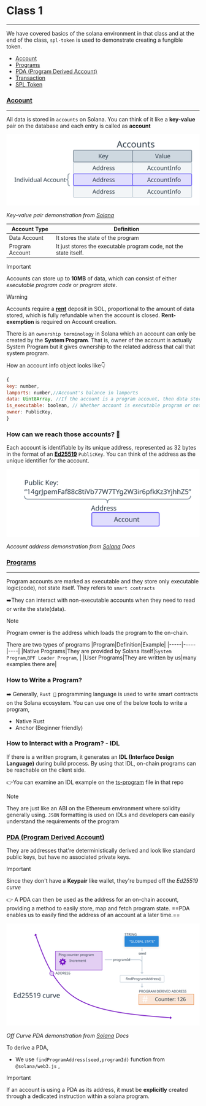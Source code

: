 # Class 1

---

We have covered basics of the solana environment in that class and at the end of the class, `spl-token` is used to demonstrate creating a fungible token.

- [Account](#account)
- [Programs](#programs)
- [PDA (Program Derived Account)](#pda)
- [Transaction](#transaction)
- [SPL Token](#spl-token)

### [Account](#account)

---

All data is stored in `accounts` on Solana. You can think of it like a **key-value** pair on the database and each entry is called as **account**

![accounts](/notes/week1/images/accounts.svg)

_Key-value pair demonstration from [Solana](https://solana.com/docs/core/accounts)_

| Account Type    | Definition                                                        |
| --------------- | ----------------------------------------------------------------- |
| Data Account    | It stores the state of the program                                |
| Program Account | It just stores the executable program code, not the state itself. |

> [!IMPORTANT]
> Accounts can store up to **10MB** of data, which can consist of either _executable program code_ or _program state_.

> [!WARNING]
> Accounts require a [**rent**](https://solana.com/docs/core/fees) deposit in SOL, proportional to the amount of data stored, which is fully refundable when the account is closed.
> **Rent-exemption** is required on Account creation.

There is an `ownership terminology` in Solana which an account can only be created by the **System Program**. That is, owner of the account is actually System Program but it gives ownership to the related address that call that system program.

How an account info object looks like👇

```js
{
key: number,
lamports: number,//Account's balance in lamports
data: Uint8Array, //If the account is a program account, then data stores only executable program code
is_executable: boolean, // Whether account is executable program or not
owner: PublicKey,
}
```

### How can we reach those accounts? 🤔

Each account is identifiable by its unique address, represented as 32 bytes in the format of an [**Ed25519**](https://cryptography.io/en/latest/hazmat/primitives/asymmetric/ed25519/) `PublicKey`. You can think of the address as the unique identifier for the account.

![accounts](/notes/week1/images/account-address.svg)

_Account address demonstration from [Solana](https://solana.com/docs/core/accounts) Docs_

### [Programs](#programs)

---

Program accounts are marked as executable and they store only executable logic(code), not state itself. They refers to `smart contracts`

➡️They can interact with non-executable accounts when they need to read or write the state(data).

> [!NOTE]
> Program owner is the address which loads the program to the on-chain.

There are two types of programs
|Program|Definition|Example|
|-----|-----|----|
|Native Programs|They are provided by Solana itself|`System Program`,`BPF Loader Program`, |
|User Programs|They are written by us|many examples there are|

### How to Write a Program?

➡️ Generally, `Rust 🦀` programming language is used to write smart contracts on the Solana ecosystem.
You can use one of the below tools to write a program,

- Native Rust
- Anchor (Beginner friendly)

### How to Interact with a Program? - IDL

If there is a written program, it generates an **IDL (Interface Design Language)** during build process. By using that IDL, on-chain programs can be reachable on the client side.

👉You can examine an IDL example on the [ts-program](/ts/programs/wba_prereq.ts) file in that repo

> [!NOTE]
> They are just like an ABI on the Ethereum environment where solidity generally using. `JSON` formatting is used on IDLs and developers can easily understand the requirements of the program

### [PDA (Program Derived Account)](#pda)

They are addresses that're deterministically derived and look like standard public keys, but have no associated private keys.

> [!IMPORTANT]
> Since they don't have a **Keypair** like wallet, they're bumped off the _Ed25519 curve_

👉 A PDA can then be used as the address for an on-chain account, providing a method to easily store, map and fetch program state.
==PDA enables us to easily find the address of an account at a later time.==

![Off Curve PDA](/notes/week1/images/address-off-curve.svg)

_Off Curve PDA demonstration from [Solana](https://solana.com/docs/core/pda) Docs_

To derive a PDA,

- We use `findProgramAddress(seed,programId)` function from `@solana/web3.js` ,

> [!IMPORTANT]
> If an account is using a PDA as its address, it must be **explicitly** created through a dedicated instruction within a solana program.
